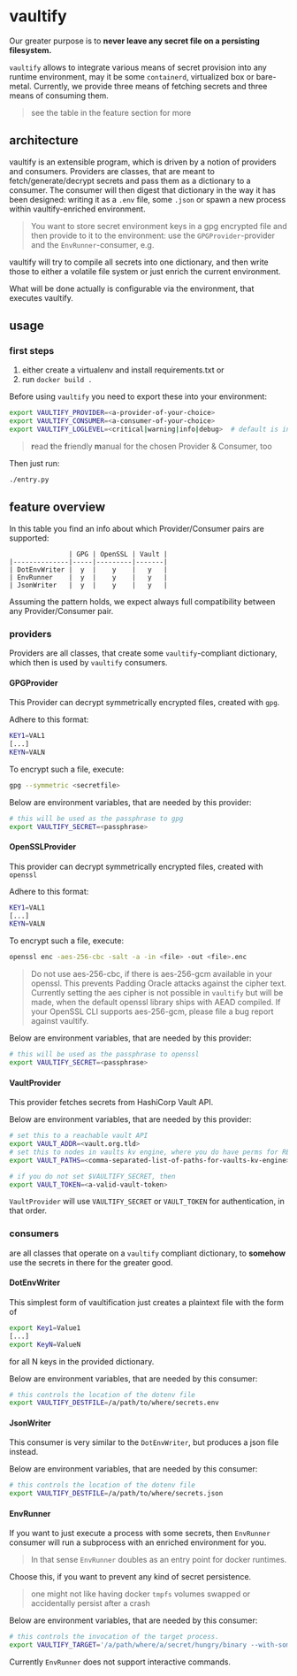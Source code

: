 # vaultify

Our greater purpose is to **never leave any secret file on a persisting 
filesystem.**

`vaultify` allows to integrate various means of secret provision into
any runtime environment, may it be some `containerd`, virtualized box or 
bare-metal. Currently, we provide three means of fetching secrets and three 
means of consuming them.


>see the table in the feature section for more

## architecture

vaultify is an extensible program, which is driven by a notion of
providers and consumers. Providers are classes, that are meant to
fetch/generate/decrypt secrets and pass them as a dictionary to a
consumer. The consumer will then digest that dictionary in the way it
has been designed: writing it as a `.env` file, some `.json` or spawn
a new process within vaultify-enriched environment.


> You want to store secret environment keys in a gpg encrypted file
> and then provide to it to the environment: use
> the `GPGProvider`-provider and the `EnvRunner`-consumer, e.g.

vaultify will try to compile all secrets into one dictionary, and then
write those to either a volatile file system or just enrich the
current environment.

What will be done actually is configurable via the environment, that
executes vaultify.

## usage

### first steps

1. either create a virtualenv and install requirements.txt or
2. run `docker build .`

Before using `vaultify` you need to export these into your environment:

```bash
export VAULTIFY_PROVIDER=<a-provider-of-your-choice>
export VAULTIFY_CONSUMER=<a-consumer-of-your-choice>
export VAULTIFY_LOGLEVEL=<critical|warning|info|debug>  # default is info
```

>**r**ead **t**he **f**riendly **m**anual for the chosen Provider & Consumer, too

Then just run:
```bash
./entry.py
```


## feature overview

In this table you find an info about which Provider/Consumer
pairs are supported:

```
               | GPG | OpenSSL | Vault |
|--------------|-----|---------|-------|
| DotEnvWriter |  y  |    y    |   y   |
| EnvRunner    |  y  |    y    |   y   |
| JsonWriter   |  y  |    y    |   y   |
```

Assuming the pattern holds, we expect always full compatibility 
between any Provider/Consumer pair.

### providers

Providers are all classes, that create some `vaultify`-compliant dictionary, 
which then is used by `vaultify` consumers.

#### GPGProvider

This Provider can decrypt symmetrically encrypted files, created with `gpg`.

Adhere to this format:
```bash
KEY1=VAL1
[...]
KEYN=VALN
```

To encrypt such a file, execute:
```bash
gpg --symmetric <secretfile>
```

Below are environment variables, that are needed by this provider:

```bash
# this will be used as the passphrase to gpg
export VAULTIFY_SECRET=<passphrase>
```

#### OpenSSLProvider

This provider can decrypt symmetrically encrypted files, created with `openssl`

Adhere to this format:
```bash
KEY1=VAL1
[...]
KEYN=VALN
```

To encrypt such a file, execute:
```bash
openssl enc -aes-256-cbc -salt -a -in <file> -out <file>.enc
```

> Do not use aes-256-cbc, if there is aes-256-gcm available in your openssl.
This prevents Padding Oracle attacks against the cipher text. Currently
setting the aes cipher is not possible in `vaultify` but will be made, when
the default openssl library ships with AEAD compiled. If your OpenSSL CLI 
supports aes-256-gcm, please file a bug report against vaultify.

Below are environment variables, that are needed by this provider:

```bash
# this will be used as the passphrase to openssl
export VAULTIFY_SECRET=<passphrase>
```

#### VaultProvider

This provider fetches secrets from HashiCorp Vault API. 


Below are environment variables, that are needed by this provider:

```bash
# set this to a reachable vault API
export VAULT_ADDR=<vault.org.tld>
# set this to nodes in vaults kv engine, where you do have perms for READ
export VAULT_PATHS=<comma-separated-list-of-paths-for-vaults-kv-engine>

# if you do not set $VAULTIFY_SECRET, then
export VAULT_TOKEN=<a-valid-vault-token>
```

`VaultProvider` will use `VAULTIFY_SECRET` or `VAULT_TOKEN` for authentication, 
in that order.

### consumers

are all classes that operate on a `vaultify` compliant dictionary, to
**somehow** use the secrets in there for the greater good.

#### DotEnvWriter

This simplest form of vaultification just creates a plaintext file with
the form of

```bash
export Key1=Value1
[...]
export KeyN=ValueN
```

for all N keys in the provided dictionary.

Below are environment variables, that are needed by this consumer:

```bash
# this controls the location of the dotenv file
export VAULTIFY_DESTFILE=/a/path/to/where/secrets.env
```


#### JsonWriter

This consumer is very similar to the `DotEnvWriter`, but produces a
json file instead.

Below are environment variables, that are needed by this consumer:

```bash
# this controls the location of the dotenv file
export VAULTIFY_DESTFILE=/a/path/to/where/secrets.json
```

#### EnvRunner

If you want to just execute a process with some secrets, then
`EnvRunner` consumer will run a subprocess with an enriched 
environment for you.

>In that sense `EnvRunner` doubles as an entry point for docker runtimes.

Choose this, if you want to prevent any kind of secret persistence.

> one might not like having docker `tmpfs` volumes swapped or 
accidentally persist after a crash

Below are environment variables, that are needed by this consumer:

```bash
# this controls the invocation of the target process.
export VAULTIFY_TARGET='/a/path/where/a/secret/hungry/binary --with-some flag wants-execution'
```

Currently `EnvRunner` does not support interactive commands.
